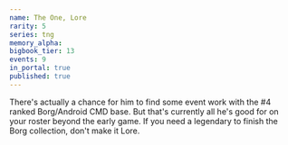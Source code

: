 ```yaml
---
name: The One, Lore
rarity: 5
series: tng
memory_alpha:
bigbook_tier: 13
events: 9
in_portal: true
published: true
---
```


There's actually a chance for him to find some event work with the #4 ranked Borg/Android CMD base. But that's currently all he's good for on your roster beyond the early game. If you need a legendary to finish the Borg collection, don't make it Lore.
